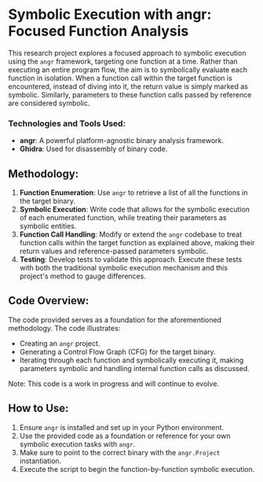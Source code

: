 # Symbolic Execution with angr: Focused Function Analysis

This research project explores a focused approach to symbolic execution using the `angr` framework, targeting one function at a time. Rather than executing an entire program flow, the aim is to symbolically evaluate each function in isolation. When a function call within the target function is encountered, instead of diving into it, the return value is simply marked as symbolic. Similarly, parameters to these function calls passed by reference are considered symbolic.

### Technologies and Tools Used:
- **angr**: A powerful platform-agnostic binary analysis framework.
- **Ghidra**: Used for disassembly of binary code.

## Methodology:

1. **Function Enumeration**: Use `angr` to retrieve a list of all the functions in the target binary.
2. **Symbolic Execution**: Write code that allows for the symbolic execution of each enumerated function, while treating their parameters as symbolic entities.
3. **Function Call Handling**: Modify or extend the `angr` codebase to treat function calls within the target function as explained above, making their return values and reference-passed parameters symbolic.
4. **Testing**: Develop tests to validate this approach. Execute these tests with both the traditional symbolic execution mechanism and this project's method to gauge differences.

## Code Overview:

The code provided serves as a foundation for the aforementioned methodology. The code illustrates:
- Creating an `angr` project.
- Generating a Control Flow Graph (CFG) for the target binary.
- Iterating through each function and symbolically executing it, making parameters symbolic and handling internal function calls as discussed.

Note: This code is a work in progress and will continue to evolve.

## How to Use:

1. Ensure `angr` is installed and set up in your Python environment.
2. Use the provided code as a foundation or reference for your own symbolic execution tasks with `angr`.
3. Make sure to point to the correct binary with the `angr.Project` instantiation.
4. Execute the script to begin the function-by-function symbolic execution.

